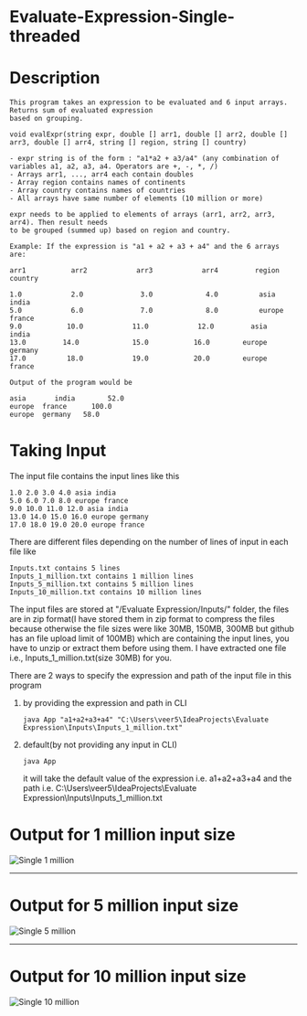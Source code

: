 # Evaluate-Expression-Single-threaded

# Description

    This program takes an expression to be evaluated and 6 input arrays. Returns sum of evaluated expression 
    based on grouping.

    void evalExpr(string expr, double [] arr1, double [] arr2, double [] arr3, double [] arr4, string [] region, string [] country)

    - expr string is of the form : "a1*a2 + a3/a4" (any combination of variables a1, a2, a3, a4. Operators are +, -, *, /)
    - Arrays arr1, ..., arr4 each contain doubles
    - Array region contains names of continents
    - Array country contains names of countries
    - All arrays have same number of elements (10 million or more)

    expr needs to be applied to elements of arrays (arr1, arr2, arr3, arr4). Then result needs 
    to be grouped (summed up) based on region and country.

    Example: If the expression is "a1 + a2 + a3 + a4" and the 6 arrays are:

    arr1           arr2            arr3            arr4         region        country

    1.0            2.0              3.0             4.0          asia            india
    5.0            6.0              7.0             8.0          europe       france
    9.0           10.0            11.0            12.0         asia           india
    13.0         14.0             15.0           16.0        europe       germany
    17.0          18.0            19.0           20.0        europe       france

    Output of the program would be

    asia       india        52.0
    europe  france      100.0
    europe  germany   58.0


# Taking Input

The input file contains the input lines like this

    1.0 2.0 3.0 4.0 asia india
    5.0 6.0 7.0 8.0 europe france
    9.0 10.0 11.0 12.0 asia india
    13.0 14.0 15.0 16.0 europe germany
    17.0 18.0 19.0 20.0 europe france

There are different files depending on the number of lines of input in each file like 

    Inputs.txt contains 5 lines
    Inputs_1_million.txt contains 1 million lines
    Inputs_5_million.txt contains 5 million lines
    Inputs_10_million.txt contains 10 million lines
    
The input files are stored at "/Evaluate Expression/Inputs/" folder, the files are in zip format(I have stored them in zip format to compress the files because otherwise the file sizes were like 30MB, 150MB, 300MB but github has an file upload limit of 100MB) which are containing the input lines, you have to unzip or extract them before using them. I have extracted one file i.e., Inputs_1_million.txt(size 30MB) for you.

There are 2 ways to specify the expression and path of the input file in this program 
1. by providing the expression and path in CLI

       java App "a1+a2+a3+a4" "C:\Users\veer5\IdeaProjects\Evaluate Expression\Inputs\Inputs_1_million.txt"
   
3. default(by not providing any input in CLI)

       java App
   it will take the default value of the expression i.e. a1+a2+a3+a4 and the path i.e. C:\Users\veer5\IdeaProjects\Evaluate Expression\Inputs\Inputs_1_million.txt
   

# Output for 1 million input size

![Single 1 million](https://user-images.githubusercontent.com/42229671/148640602-4233019d-fcb5-4437-898c-818dd72a3dfe.PNG)


-----------------------------------------------------------------------------------------------------------------------------------------------


# Output for 5 million input size
      
![Single 5 million](https://user-images.githubusercontent.com/42229671/148640618-9aa124ea-f971-4e30-a15f-721e0e5420f4.PNG)


------------------------------------------------------------------------------------------------------------------------------------------------


# Output for 10 million input size

![Single 10 million](https://user-images.githubusercontent.com/42229671/151654627-acf01e96-9e91-461b-a6ce-70711877a238.PNG)

